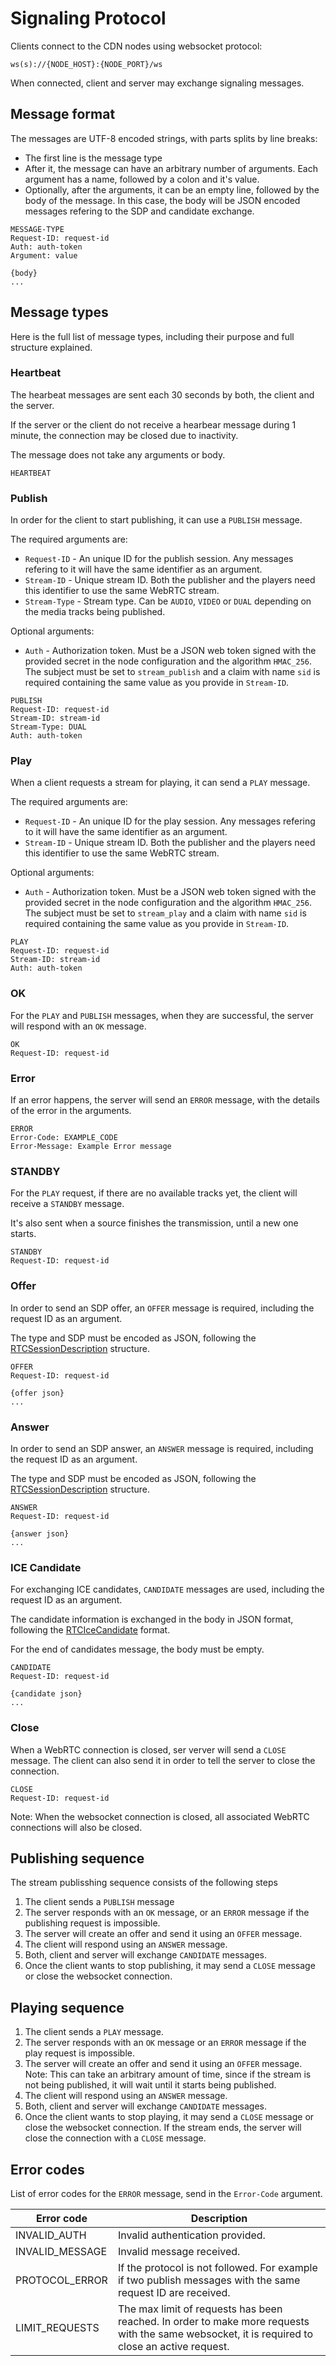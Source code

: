 # Signaling Protocol

Clients connect to the CDN nodes using websocket protocol:

```
ws(s)://{NODE_HOST}:{NODE_PORT}/ws
```

When connected, client and server may exchange signaling messages.

## Message format

The messages are UTF-8 encoded strings, with parts splits by line breaks:
 
  - The first line is the message type
  - After it, the message can have an arbitrary number of arguments. Each argument has a name, followed by a colon and it's value.
  - Optionally, after the arguments, it can be an empty line, followed by the body of the message. In this case, the body will be JSON encoded messages refering to the SDP and candidate exchange.

```
MESSAGE-TYPE
Request-ID: request-id
Auth: auth-token
Argument: value

{body}
...
```

## Message types

Here is the full list of message types, including their purpose and full structure explained.

### Heartbeat

The hearbeat messages are sent each 30 seconds by both, the client and the server.

If the server or the client do not receive a hearbear message during 1 minute, the connection may be closed due to inactivity.

The message does not take any arguments or body.

```
HEARTBEAT
```

### Publish

In order for the client to start publishing, it can use a `PUBLISH` message.

The required arguments are:

 - `Request-ID` - An unique ID for the publish session. Any messages refering to it will have the same identifier as an argument.
 - `Stream-ID` - Unique stream ID. Both the publisher and the players need this identifier to use the same WebRTC stream.
 - `Stream-Type` - Stream type. Can be `AUDIO`, `VIDEO` or `DUAL` depending on the media tracks being published.

Optional arguments:

 - `Auth` - Authorization token. Must be a JSON web token signed with the provided secret in the node configuration and the algorithm `HMAC_256`. The subject must be set to `stream_publish` and a claim with name `sid` is required containing the same value as you provide in `Stream-ID`.

```
PUBLISH
Request-ID: request-id
Stream-ID: stream-id
Stream-Type: DUAL
Auth: auth-token
```

### Play

When a client requests a stream for playing, it can send a `PLAY` message.

The required arguments are:

 - `Request-ID` - An unique ID for the play session. Any messages refering to it will have the same identifier as an argument.
 - `Stream-ID` - Unique stream ID. Both the publisher and the players need this identifier to use the same WebRTC stream.

Optional arguments:

 - `Auth` - Authorization token. Must be a JSON web token signed with the provided secret in the node configuration and the algorithm `HMAC_256`. The subject must be set to `stream_play` and a claim with name `sid` is required containing the same value as you provide in `Stream-ID`.

```
PLAY
Request-ID: request-id
Stream-ID: stream-id
Auth: auth-token
```

### OK

For the `PLAY` and `PUBLISH` messages, when they are successful, the server will respond with an `OK` message.

```
OK
Request-ID: request-id
```

### Error

If an error happens, the server will send an `ERROR` message, with the details of the error in the arguments.

```
ERROR
Error-Code: EXAMPLE_CODE
Error-Message: Example Error message
```

### STANDBY

For the `PLAY` request, if there are no available tracks yet, the client will receive a `STANDBY` message.

It's also sent when a source finishes the transmission, until a new one starts.

```
STANDBY
Request-ID: request-id
```

### Offer

In order to send an SDP offer, an `OFFER` message is required, including the request ID as an argument.

The type and SDP must be encoded as JSON, following the [RTCSessionDescription](https://developer.mozilla.org/en-US/docs/Web/API/RTCSessionDescription) structure.

```
OFFER
Request-ID: request-id

{offer json}
...
```

### Answer

In order to send an SDP answer, an `ANSWER` message is required, including the request ID as an argument.

The type and SDP must be encoded as JSON, following the [RTCSessionDescription](https://developer.mozilla.org/en-US/docs/Web/API/RTCSessionDescription) structure.

```
ANSWER
Request-ID: request-id

{answer json}
...
```

### ICE Candidate

For exchanging ICE candidates, `CANDIDATE` messages are used, including the request ID as an argument.

The candidate information is exchanged in the body in JSON format, following the [RTCIceCandidate](https://developer.mozilla.org/en-US/docs/Web/API/RTCIceCandidate) format.

For the end of candidates message, the body must be empty.

```
CANDIDATE
Request-ID: request-id

{candidate json}
...
```

### Close

When a WebRTC connection is closed, ser verver will send a `CLOSE` message. The client can also send it in order to tell the server to close the connection.

```
CLOSE
Request-ID: request-id
```

Note: When the websocket connection is closed, all associated WebRTC connections will also be closed.

## Publishing sequence

The stream publisshing sequence consists of the following steps

 1. The client sends a `PUBLISH` message
 2. The server responds with an `OK` message, or an `ERROR` message if the publishing request is impossible.
 3. The server will create an offer and send it using an `OFFER` message.
 4. The client will respond using an `ANSWER` message.
 5. Both, client and server will exchange `CANDIDATE` messages.
 6. Once the client wants to stop publishing, it may send a `CLOSE` message or close the websocket connection.

## Playing sequence

 1. The client sends a `PLAY` message.
 2. The server responds with an `OK` message or an `ERROR` message if the play request is impossible.
 3. The server will create an offer and send it using an `OFFER` message. Note: This can take an arbitrary amount of time, since if the stream is not being published, it will wait until it starts being published.
 4. The client will respond using an `ANSWER` message.
 5. Both, client and server will exchange `CANDIDATE` messages.
 6. Once the client wants to stop playing, it may send a `CLOSE` message or close the websocket connection. If the stream ends, the server will close the connection with a `CLOSE` message.

## Error codes

List of error codes for the `ERROR` message, send in the `Error-Code` argument.

| Error code | Description |
|---|---|
| INVALID_AUTH | Invalid authentication provided. |
| INVALID_MESSAGE | Invalid message received. |
| PROTOCOL_ERROR | If the protocol is not followed. For example if two publish messages with the same request ID are received. |
| LIMIT_REQUESTS | The max limit of requests has been reached. In order to make more requests with the same websocket, it is required to close an active request. |
